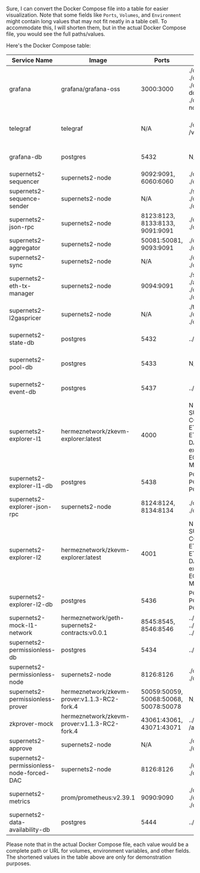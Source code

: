 Sure, I can convert the Docker Compose file into a table for easier visualization. Note that some fields like `Ports`, `Volumes`, and `Environment` might contain long values that may not fit neatly in a table cell. To accommodate this, I will shorten them, but in the actual Docker Compose file, you would see the full paths/values.

Here's the Docker Compose table:

| Service Name                          | Image                                         | Ports                                       | Volumes                                               | Environment                                                 |
|---------------------------------------|-----------------------------------------------|---------------------------------------------|-------------------------------------------------------|-------------------------------------------------------------|
| grafana                               | grafana/grafana-oss                           | 3000:3000                                   | ./config/grafana/datasources.yml:/etc/grafana/provisioning/datasources/default.yml:ro,<br>./config/grafana/dashboards.yml:/etc/grafana/provisioning/dashboards/default.yml:ro,<br>./config/grafana/dashboard-dockers.json:/etc/grafana/provisioning/dashboards/dashboard-dockers.json:ro,<br>./config/grafana/dashboard-node.json:/etc/grafana/provisioning/dashboards/dashboard-node.json:ro| GF_SECURITY_ADMIN_USER=supernets2,<br>GF_SECURITY_ADMIN_PASSWORD=supernets2 |
| telegraf                              | telegraf                                      | N/A                                         | ./config/telegraf.conf:/etc/telegraf/telegraf.conf:ro,<br>/var/run/docker.sock:/var/run/docker.sock:ro                        | POSTGRES_HOST=grafana-db,<br>POSTGRES_USER=user,<br>POSTGRES_PASSWORD=password,<br>POSTGRES_DB=grafana                           |
| grafana-db                            | postgres                                      | 5432                                        | N/A                                                   | POSTGRES_USER=user,<br>POSTGRES_PASSWORD=password,<br>POSTGRES_DB=grafana                                 |
| supernets2-sequencer                  | supernets2-node                              | 9092:9091,<br>6060:6060                      | ./config/test.node.config.toml:/app/config.toml,<br>./config/test.genesis.config.json:/app/genesis.json                       | SUPERNETS2_NODE_STATEDB_HOST=supernets2-state-db,<br>SUPERNETS2_NODE_POOL_DB_HOST=supernets2-pool-db                     |
| supernets2-sequence-sender            | supernets2-node                              | N/A                                         | ./sequencer.keystore:/pk/sequencer.keystore,<br>./config/test.node.config.toml:/app/config.toml,<br>./config/test.genesis.config.json:/app/genesis.json                | SUPERNETS2_NODE_STATEDB_HOST=supernets2-state-db,<br>SUPERNETS2_NODE_POOL_DB_HOST=supernets2-pool-db,<br>SUPERNETS2_NODE_SEQUENCER_SENDER_ADDRESS=0xf39fd6e51aad88f6f4ce6ab8827279cfffb92266 |
| supernets2-json-rpc                   | supernets2-node                              | 8123:8123,<br>8133:8133,<br>9091:9091       | ./config/test.node.config.toml:/app/config.toml,<br>./config/test.genesis.config.json:/app/genesis.json                       | SUPERNETS2_NODE_STATEDB_HOST=supernets2-state-db,<br>SUPERNETS2_NODE_POOL_DB_HOST=supernets2-pool-db                     |
| supernets2-aggregator                 | supernets2-node                              | 50081:50081,<br>9093:9091                    | ./config/test.node.config.toml:/app/config.toml,<br>./config/test.genesis.config.json:/app/genesis.json                       | SUPERNETS2_NODE_STATEDB_HOST=supernets2-state-db,<br>SUPERNETS2_NODE_AGGREGATOR_SENDER_ADDRESS=0xf39fd6e51aad88f6f4ce6ab8827279cfffb92266 |
| supernets2-sync                       | supernets2-node                              | N/A                                         | ./config/test.node.config.toml:/app/config.toml,<br>./config/test.genesis.config.json:/app/genesis.json                       | SUPERNETS2_NODE_STATEDB_HOST=supernets2-state-db               |
| supernets2-eth-tx-manager             | supernets2-node                              | 9094:9091                                   | ./sequencer.keystore:/pk/sequencer.keystore,<br>./aggregator.keystore:/pk/aggregator.keystore,<br>./config/test.node.config.toml:/app/config.toml,<br>./config/test.genesis.config.json:/app/genesis.json                 | SUPERNETS2_NODE_STATEDB_HOST=supernets2-state-db               |
| supernets2-l2gaspricer                | supernets2-node                              | N/A                                         | ./test.keystore:/pk/keystore,<br>./config/test.node.config.toml:/app/config.toml,<br>./config/test.genesis.config.json:/app/genesis.json                          | SUPERNETS2_NODE_POOL_DB_HOST=supernets2-pool-db                   |
| supernets2-state-db                   | postgres                                      | 5432                                        | ../db/scripts/init_prover_db.sql:/docker-entrypoint-initdb.d/init.sql                                                      | POSTGRES_USER=state_user,<br>POSTGRES_PASSWORD=state_password,<br>POSTGRES_DB=state_db                                     |
| supernets2-pool-db                    | postgres                                      | 5433                                        | N/A                                                                 | POSTGRES_USER=pool_user,<br>POSTGRES_PASSWORD=pool_password,<br>POSTGRES_DB=pool_db                                       |
| supernets2-event-db                   | postgres                                      | 5437                                        | ../db/scripts/init_event_db.sql:/docker-entrypoint-initdb.d/init.sql                                                      | POSTGRES_USER=event_user,<br>POSTGRES_PASSWORD=event_password,<br>POSTGRES_DB=event_db                                     |
| supernets2-explorer-l1                | hermeznetwork/zkevm-explorer:latest          | 4000                                        | NETWORK=ETH,<br>SUBNETWORK=Local Ethereum,<br>COIN=ETH,<br>ETHEREUM_JSONRPC_VARIANT=geth,<br>ETHEREUM_JSONRPC_HTTP_URL=http://supernets2-mock-l1-network:8545,<br>DATABASE_URL=postgres://l1_explorer_user:l1_explorer_password@supernets2-explorer-l1-db:5438/l1_explorer_db,<br>ECTO_USE_SSL=false,<br>MIX_ENV=prod  |
| supernets2-explorer-l1-db             | postgres                                      | 5438                                        | POSTGRES_USER=l1_explorer_user,<br>POSTGRES_PASSWORD=l1_explorer_password,<br>POSTGRES_DB=l1_explorer_db                 |
| supernets2-explorer-json-rpc          | supernets2-node                              | 8124:8124,<br>8134:8134                      | ./config/test.node.config.toml:/app/config.toml,<br>./config/test.genesis.config.json:/app/genesis.json                       | SUPERNETS2_NODE_STATEDB_HOST=supernets2-state-db,<br>SUPERNETS2_NODE_POOL_DB_HOST=supernets2-pool-db,<br>ETHEREUM_JSONRPC_VARIANT=geth |
| supernets2-explorer-l2                | hermeznetwork/zkevm-explorer:latest          | 4001                                        | NETWORK=ETH,<br>SUBNETWORK=Hermez,<br>COIN=HEZ,<br>ETHEREUM_JSONRPC_VARIANT=geth,<br>ETHEREUM_JSONRPC_HTTP_URL=http://supernets2-explorer-json-rpc:8124,<br>DATABASE_URL=postgres://l2_explorer_user:l2_explorer_password@supernets2-explorer-l2-db:5436/l2_explorer_db,<br>ECTO_USE_SSL=false,<br>MIX_ENV=prod  |
| supernets2-explorer-l2-db             | postgres                                      | 5436                                        | POSTGRES_USER=l2_explorer_user,<br>POSTGRES_PASSWORD=l2_explorer_password,<br>POSTGRES_DB=l2_explorer_db                 |
| supernets2-mock-l1-network            | hermeznetwork/geth-supernets2-contracts:v0.0.1| 8545:8545,<br>8546:8546                      | ../test/genesis_supernets2.json:/geth/datadir/genesis_supernets2.json,<br>../test/geth:/geth,<br>../test/datadir:/geth/datadir                     | N/A                                                            |
| supernets2-permissionless-db          | postgres                                      | 5434                                        | ../db/scripts/init_permissionless_db.sql:/docker-entrypoint-initdb.d/init.sql                                              | POSTGRES_USER=permissionless_user,<br>POSTGRES_PASSWORD=permissionless_password,<br>POSTGRES_DB=permissionless_db           |
| supernets2-permissionless-node        | supernets2-node                              | 8126:8126                                   | ./config/test.node.config.toml:/app/config.toml,<br>./config/test.genesis.config.json:/app/genesis.json                       | SUPERNETS2_NODE_POOL_DB_HOST=supernets2-permissionless-db       |
| supernets2-permissionless-prover      | hermeznetwork/zkevm-prover:v1.1.3-RC2-fork.4| 50059:50059,<br>50068:50068,<br>50078:50078 | N/A                                                   | N/A                                                            |
| zkprover-mock                         | hermeznetwork/zkevm-prover:v1.1.3-RC2-fork.4| 43061:43061,<br>43071:43071                | ../zkevm-prover/tests:<br>/app/prover/tests                      | N/A                                                            |
| supernets2-approve                    | supernets2-node                              | N/A                                         | ./config/test.node.config.toml:/app/config.toml,<br>./config/test.genesis.config.json:/app/genesis.json                       | SUPERNETS2_NODE_STATEDB_HOST=supernets2-state-db               |
| supernets2-permissionless-node-forced-DAC| supernets2-node                            | 8126:8126                                   | ./config/test.node.config.toml:/app/config.toml,<br>./config/test.genesis.config.json:/app/genesis.json                       | SUPERNETS2_NODE_POOL_DB_HOST=supernets2-permissionless-db,<br>SUPERNETS2_NODE_FORCE_DAC=true                                   |
| supernets2-metrics                    | prom/prometheus:v2.39.1                      | 9090:9090                                   | ./config/prometheus/prometheus.yml:/etc/prometheus/prometheus.yml:ro,<br>./config/prometheus/alert.rules:/etc/prometheus/alert.rules:ro,<br>./config/prometheus/telegram_api_key.txt:/etc/prometheus/telegram_api_key.txt:ro     | N/A                                                            |
| supernets2-data-availability-db       | postgres                                      | 5444                                        | ../db/scripts/init_availability_db.sql:/docker-entrypoint-initdb.d/init.sql                                                | POSTGRES_USER=availability_user,<br>POSTGRES_PASSWORD=availability_password,<br>POSTGRES_DB=availability_db                 |

Please note that in the actual Docker Compose file, each value would be a complete path or URL for volumes, environment variables, and other fields. The shortened values in the table above are only for demonstration purposes.
